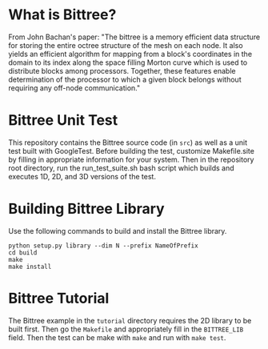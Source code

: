 # What is Bittree?
From John Bachan's paper: "The bittree is a memory efficient data structure for storing the entire octree structure of the mesh on each node. It also yields an efficient algorithm for mapping from a block's coordinates in the domain to its index along the space filling Morton curve which is used to distribute blocks among processors. Together, these features enable determination of the processor to which a given block belongs without requiring any off-node communication."

# Bittree Unit Test
This repository contains the Bittree source code (in `src`) as well as a unit test built with GoogleTest. Before building the test, customize Makefile.site by filling in appropriate information for your system. Then in the repository root directory, run the run\_test\_suite.sh bash script which builds and executes 1D, 2D, and 3D versions of the test.

# Building Bittree Library
Use the following commands to build and install the Bittree library.

```
python setup.py library --dim N --prefix NameOfPrefix
cd build
make
make install
```

# Bittree Tutorial

The Bittree example in the `tutorial` directory requires the 2D library to be built first. Then go the `Makefile` and appropriately fill in the `BITTREE_LIB` field. Then the test can be make with `make` and run with `make test`.
